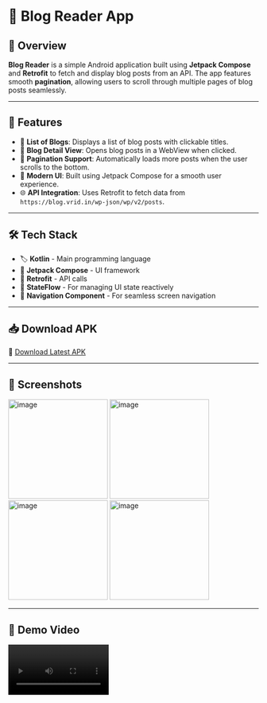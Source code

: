 # 📖 Blog Reader App

## 🌟 Overview
**Blog Reader** is a simple Android application built using **Jetpack Compose** and **Retrofit** to fetch and display blog posts from an API. The app features smooth **pagination**, allowing users to scroll through multiple pages of blog posts seamlessly.

---

## 🚀 Features
- 📜 **List of Blogs**: Displays a list of blog posts with clickable titles.
- 🔗 **Blog Detail View**: Opens blog posts in a WebView when clicked.
- 🔄 **Pagination Support**: Automatically loads more posts when the user scrolls to the bottom.
- 🎨 **Modern UI**: Built using Jetpack Compose for a smooth user experience.
- 🌐 **API Integration**: Uses Retrofit to fetch data from `https://blog.vrid.in/wp-json/wp/v2/posts`.

---

## 🛠 Tech Stack
- 🏷 **Kotlin** - Main programming language
- 🎨 **Jetpack Compose** - UI framework
- 🔌 **Retrofit** - API calls
- 📡 **StateFlow** - For managing UI state reactively
- 🧭 **Navigation Component** - For seamless screen navigation

---
## 📥 Download APK  
🔗 [Download Latest APK](https://github.com/Vanshi17/BlogReader/releases/download/v1.0/app-debug.apk)

---

## 📸 Screenshots  
<img width="200" alt="image" src="https://github.com/user-attachments/assets/ab801774-0059-4e7d-b474-69ae89cc85f4">
<img width="200" alt="image" src="https://github.com/user-attachments/assets/a9e18a82-cedd-4797-970e-b8835e7036d7">
<img width="200" alt="image" src="https://github.com/user-attachments/assets/7f232582-3e20-4315-a5fc-6fe38799b053">
<img width="200" alt="image" src="https://github.com/user-attachments/assets/2615d649-ab50-430a-b179-d91e9a83a438">

---

## 🎥 Demo Video  
<video width="40%" src="https://github.com/user-attachments/assets/adf8a09b-4904-4b67-abdb-c15673c2087a" controls></video>


